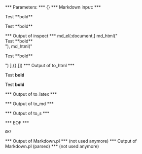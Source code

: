 
*** Parameters: ***
{}
*** Markdown input: ***
<div markdown="1">Test **bold**</div>
<p markdown="1">Test **bold**</p>
*** Output of inspect ***
md_el(:document,[
	md_html("<div markdown=\"1\">Test **bold**</div>"),
	md_html("<p markdown=\"1\">Test **bold**</p>")
],{},[])
*** Output of to_html ***
<div>
<p>Test <strong>bold</strong></p>
</div><p>Test <strong>bold</strong></p>
*** Output of to_latex ***

*** Output of to_md ***

*** Output of to_s ***

*** EOF ***



	OK!



*** Output of Markdown.pl ***
(not used anymore)
*** Output of Markdown.pl (parsed) ***
(not used anymore)